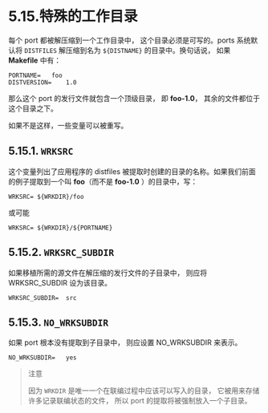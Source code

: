 # 5.15.特殊的工作目录

每个 port 都被解压缩到一个工作目录中， 这个目录必须是可写的。ports 系统默认将 `DISTFILES` 解压缩到名为 `${DISTNAME}` 的目录中。换句话说， 如果 **Makefile** 中有：

```shell
PORTNAME=	foo
DISTVERSION=	1.0
```

那么这个 port 的发行文件就包含一个顶级目录， 即 **foo-1.0**， 其余的文件都位于这个目录之下。

如果不是这样，一些变量可以被重写。

## 5.15.1. `WRKSRC`

这个变量列出了应用程序的 distfiles 被提取时创建的目录的名称。如果我们前面的例子提取到一个叫 **foo**（而不是 **foo-1.0** ）的目录中，写：

```shell
WRKSRC=	${WRKDIR}/foo
```

或可能

```shell
WRKSRC=	${WRKDIR}/${PORTNAME}
```

## 5.15.2. `WRKSRC_SUBDIR`

如果移植所需的源文件在解压缩的发行文件的子目录中， 则应将 WRKSRC_SUBDIR 设为该目录。

```shell
WRKSRC_SUBDIR=	src
```

## 5.15.3. `NO_WRKSUBDIR`

如果 port 根本没有提取到子目录中， 则应设置 NO_WRKSUBDIR 来表示。

```shell
NO_WRKSUBDIR=	yes
```

> 注意
>
> 因为 `WRKDIR` 是唯一一个在联编过程中应该可以写入的目录， 它被用来存储许多记录联编状态的文件， 所以 port 的提取将被强制放入一个子目录。

